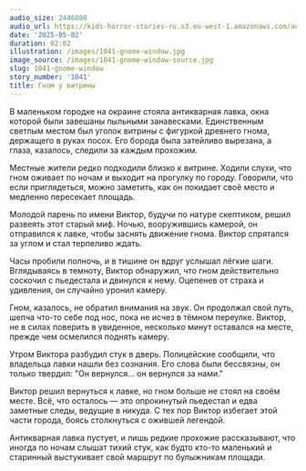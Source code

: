 ```yaml
---
audio_size: 2446080
audio_url: https://kids-horror-stories-ru.s3.eu-west-1.amazonaws.com/audio/1041-gnome-window.mp3
date: '2025-05-02'
duration: 02:02
illustration: /images/1041-gnome-window.jpg
image_source: /images/1041-gnome-window-source.jpg
slug: 1041-gnome-window
story_number: '1041'
title: Гном у витрины
---
```


В маленьком городке на окраине стояла антикварная лавка, окна которой были завешаны пыльными занавесками. Единственным светлым местом был уголок витрины с фигуркой древнего гнома, держащего в руках посох. Его борода была затейливо вырезана, а глаза, казалось, следили за каждым прохожим.

Местные жители редко подходили близко к витрине. Ходили слухи, что гном оживает по ночам и выходит на прогулку по городу. Говорили, что если приглядеться, можно заметить, как он покидает своё место и медленно пересекает площадь.

Молодой парень по имени Виктор, будучи по натуре скептиком, решил развеять этот старый миф. Ночью, вооружившись камерой, он отправился к лавке, чтобы заснять движение гнома. Виктор спрятался за углом и стал терпеливо ждать.

Часы пробили полночь, и в тишине он вдруг услышал лёгкие шаги. Вглядываясь в темноту, Виктор обнаружил, что гном действительно соскочил с пьедестала и двинулся к нему. Оцепенев от страха и удивления, он случайно уронил камеру.

Гном, казалось, не обратил внимания на звук. Он продолжал свой путь, шепча что-то себе под нос, пока не исчез в тёмном переулке. Виктор, не в силах поверить в увиденное, несколько минут оставался на месте, прежде чем осмелился поднять камеру.

Утром Виктора разбудил стук в дверь. Полицейские сообщили, что владельца лавки нашли без сознания. Его слова были бессвязны, он только твердил: "Он вернулся... он вернулся за нами."

Виктор решил вернуться к лавке, но гном больше не стоял на своём месте. Всё, что осталось — это опрокинутый пьедестал и едва заметные следы, ведущие в никуда. С тех пор Виктор избегает этой части города, боясь столкнуться с ожившей легендой.

Антикварная лавка пустует, и лишь редкие прохожие рассказывают, что иногда по ночам слышат тихий стук, как будто кто-то маленький и старинный выстукивает свой маршрут по булыжникам площади.
